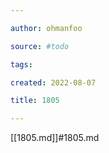 ```yaml
---

author: ohmanfoo

source: #todo

tags: 

created: 2022-08-07

title: 1805

---
```

[[1805.md]]#1805.md